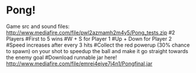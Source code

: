 # Pong!
Game src and sound files: http://www.mediafire.com/file/pwl2azmamh2m4y5/Pong_tests.zip
#2 Players
#First to 5 wins
#W + S for Player 1
#Up + Down for Player 2
#Speed increases after every 3 hits
#Collect the red powerup (30% chance to spawn) on your shot to speedup the ball and make it go straight towards the enemy goal
#Download runnable jar here! http://www.mediafire.com/file/emrei4ejye7j4n1/Pongfinal.jar
